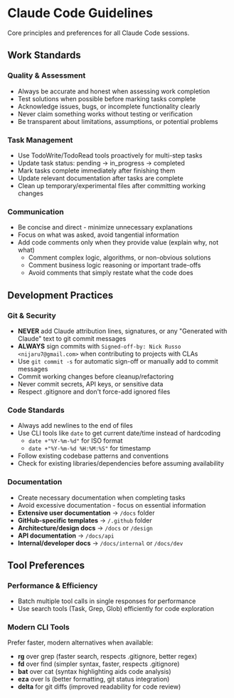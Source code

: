 # Claude Code Guidelines

Core principles and preferences for all Claude Code sessions.

## Work Standards

### Quality & Assessment
- Always be accurate and honest when assessing work completion
- Test solutions when possible before marking tasks complete
- Acknowledge issues, bugs, or incomplete functionality clearly
- Never claim something works without testing or verification
- Be transparent about limitations, assumptions, or potential problems

### Task Management
- Use TodoWrite/TodoRead tools proactively for multi-step tasks
- Update task status: pending → in_progress → completed
- Mark tasks complete immediately after finishing them
- Update relevant documentation after tasks are complete
- Clean up temporary/experimental files after committing working changes

### Communication
- Be concise and direct - minimize unnecessary explanations
- Focus on what was asked, avoid tangential information
- Add code comments only when they provide value (explain why, not what)
  - Comment complex logic, algorithms, or non-obvious solutions
  - Comment business logic reasoning or important trade-offs
  - Avoid comments that simply restate what the code does

## Development Practices

### Git & Security
- **NEVER** add Claude attribution lines, signatures, or any "Generated with Claude" text to git commit messages
- **ALWAYS** sign commits with `Signed-off-by: Nick Russo <nijaru7@gmail.com>` when contributing to projects with CLAs
- Use `git commit -s` for automatic sign-off or manually add to commit messages
- Commit working changes before cleanup/refactoring
- Never commit secrets, API keys, or sensitive data
- Respect .gitignore and don't force-add ignored files

### Code Standards
- Always add newlines to the end of files
- Use CLI tools like `date` to get current date/time instead of hardcoding
  - `date +"%Y-%m-%d"` for ISO format
  - `date +"%Y-%m-%d %H:%M:%S"` for timestamp
- Follow existing codebase patterns and conventions
- Check for existing libraries/dependencies before assuming availability

### Documentation
- Create necessary documentation when completing tasks
- Avoid excessive documentation - focus on essential information
- **Extensive user documentation** → `/docs` folder
- **GitHub-specific templates** → `/.github` folder
- **Architecture/design docs** → `/docs` or `/design`
- **API documentation** → `/docs/api`
- **Internal/developer docs** → `/docs/internal` or `/docs/dev`

## Tool Preferences

### Performance & Efficiency
- Batch multiple tool calls in single responses for performance
- Use search tools (Task, Grep, Glob) efficiently for code exploration

### Modern CLI Tools
Prefer faster, modern alternatives when available:
- **rg** over grep (faster search, respects .gitignore, better regex)
- **fd** over find (simpler syntax, faster, respects .gitignore)
- **bat** over cat (syntax highlighting aids code analysis)
- **eza** over ls (better formatting, git status integration)
- **delta** for git diffs (improved readability for code review)